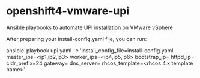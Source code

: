 # openshift4-vmware-upi
Ansible playbooks to automate UPI installation on VMware vSphere

After preparing your install-config.yaml file, you can run:

ansible-playbook upi.yaml -e 'install_config_file=install-config.yaml master_ips=<ip1,ip2,ip3> worker_ips=<ip4,ip5,ip6> bootstrap_ip=<ip7> httpd_ip=<http server ip> cidr_prefix=24 gateway=<gateway ip> dns_server=<dns server ip> rhcos_template=<rhcos 4.x template name>'
